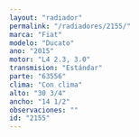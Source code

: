 ```yaml
---
layout: "radiador"
permalink: "/radiadores/2155/"
marca: "Fiat"
modelo: "Ducato"
ano: "2015"
motor: "L4 2.3, 3.0"
transmision: "Estándar"
parte: "63556"
clima: "Con clima"
alto: "30 3/4"
ancho: "14 1/2"
observaciones: ""
id: "2155"
---
```


